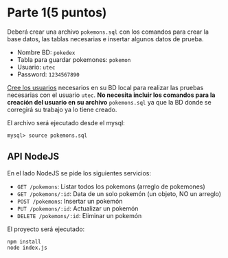 # Parte 1(5 puntos)

Deberá crear una archivo `pokemons.sql` con los comandos para crear la base datos, las tablas necesarias e insertar algunos datos de prueba. 
- Nombre BD: `pokedex`
- Tabla para guardar pokemones: `pokemon`
- Usuario: `utec`
- Password: `1234567890`

[Cree los usuarios](https://github.com/franciscovilchezv/platform-based-development/blob/main/Labs/Lab2/mysql_setup.md#create-a-new-user) necesarios en su BD local para realizar las pruebas necesarias con el usuario `utec`. **No necesita incluir los comandos para la creación del usuario en su archivo** `pokemons.sql` ya que la BD donde se corregirá su trabajo ya lo tiene creado.

El archivo será ejecutado desde el mysql:
```
mysql> source pokemons.sql
```

## API NodeJS
En el lado NodeJS se pide los siguientes servicios:

- `GET /pokemons`: Listar todos los pokemons (arreglo de pokemones)
- `GET /pokemons/:id`: Data de un solo pokemón (un objeto, NO un arreglo)
- `POST /pokemons`: Insertar un pokemón
- `PUT /pokemons/:id`: Actualizar un pokemón
- `DELETE /pokemons/:id`: Eliminar un pokemón

El proyecto será ejecutado:
```terminal
npm install
node index.js
```
